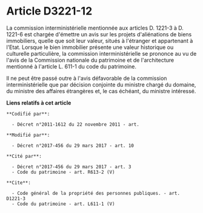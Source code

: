 # Article D3221-12

La commission interministérielle mentionnée aux articles D. 1221-3 à D. 1221-6 est chargée d'émettre un avis sur les projets
d'aliénations de biens immobiliers, quelle que soit leur valeur, situés à l'étranger et appartenant à l'Etat. Lorsque le bien
immobilier présente une valeur historique ou culturelle particulière, la commission interministérielle se prononce au vu de
l'avis de la Commission nationale du patrimoine et de l'architecture mentionné à l'article L. 611-1 du code du patrimoine. 

Il ne peut être passé outre à l'avis défavorable de la commission interministérielle que par décision conjointe du ministre
chargé du domaine, du ministre des affaires étrangères et, le cas échéant, du ministre intéressé.

**Liens relatifs à cet article**

	**Codifié par**:

	  - Décret n°2011-1612 du 22 novembre 2011 - art.

	**Modifié par**:

	  - Décret n°2017-456 du 29 mars 2017 - art. 10

	**Cité par**:

	  - Décret n°2017-456 du 29 mars 2017 - art. 3
	  - Code du patrimoine - art. R613-2 (V)

	**Cite**:

	  - Code général de la propriété des personnes publiques. - art. D1221-3
	  - Code du patrimoine - art. L611-1 (V)
